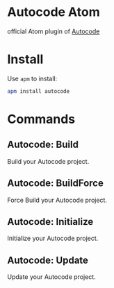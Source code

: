 # Autocode Atom 

official Atom plugin of [Autocode](https://crystal.sh)


<a name=""></a>

# Install

Use `apm` to install:

```sh
apm install autocode
```

<a name=""></a>

# Commands

## Autocode: Build

Build your Autocode project.

## Autocode: BuildForce

Force Build your Autocode project.

## Autocode: Initialize

Initialize your Autocode project.

## Autocode: Update

Update your Autocode project.

